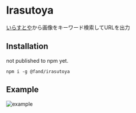 # Irasutoya

[いらすとや](http://www.irasutoya.com/)から画像をキーワード検索してURLを出力

## Installation

not published to npm yet.

```
npm i -g @fand/irasutoya
```

## Example

![example](https://pbs.twimg.com/media/CZ4odjzUsAERB85.png:large)
